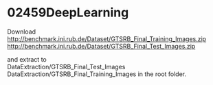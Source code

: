 02459DeepLearning
=================

Download  
http://benchmark.ini.rub.de/Dataset/GTSRB_Final_Training_Images.zip  
http://benchmark.ini.rub.de/Dataset/GTSRB_Final_Test_Images.zip  

and extract to   
DataExtraction/GTSRB_Final_Test_Images  
DataExtraction/GTSRB_Final_Training_Images in the root folder.
